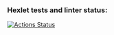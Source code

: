 ### Hexlet tests and linter status:
[![Actions Status](https://github.com/YazykovaDaria/frontend-project-lvl2/workflows/hexlet-check/badge.svg)](https://github.com/YazykovaDaria/frontend-project-lvl2/actions)